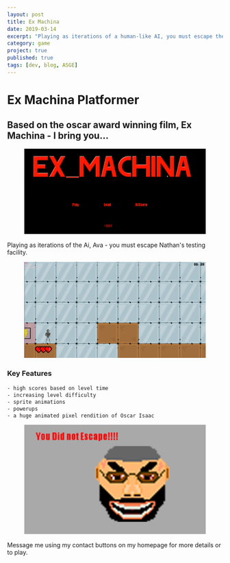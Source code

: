 ```yaml
---
layout: post
title: Ex Machina
date: 2019-03-14
excerpt: "Playing as iterations of a human-like AI, you must escape the lab in which you were created"
category: game
project: true
published: true
tags: [dev, blog, ASGE]
---
```


# Ex Machina Platformer

## Based on the oscar award winning film, Ex Machina - I bring you... <br>
<figure>
    <img src="../assets/img/ExMach4.png">
</figure>

Playing as iterations of the Ai, Ava - you must escape Nathan's testing facility.
<figure>
    <img src="../assets/img/ExMachina1.PNG">
</figure>

### Key Features
    - high scores based on level time
    - increasing level difficulty
    - sprite animations
    - powerups
    - a huge animated pixel rendition of Oscar Isaac
 <figure>
    <img src="../assets/img/ExMachina2.PNG">
    </figure>
  
Message me using my contact buttons on my homepage for more details or to play.
